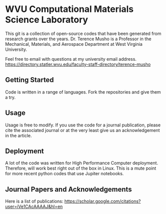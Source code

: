 # WVU Computational Materials Science Laboratory

This git is a collection of open-source codes that have been generated from research grants over the years. Dr. Terence Musho is a Professor in the Mechanical, Materials, and Aerospace Department at West Virginia University.

Feel free to email with questions at my university email address. https://directory.statler.wvu.edu/faculty-staff-directory/terence-musho

## Getting Started

Code is written in a range of languages. Fork the repositories and give them a try.

## Usage

Usage is free to modify. If you use the code for a journal publication, please cite the associated journal or at the very least give us an acknowledgement in the article.

## Deployment

A lot of the code was written for High Performance Computer deployment. Therefore, will work best right out of the box in Linux. This is a mute point for more recent python codes that use Jupiter notebooks.

## Journal Papers and Acknowledgements
Here is a list of publications:
https://scholar.google.com/citations?user=iVe1CAcAAAAJ&hl=en
